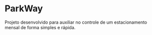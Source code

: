 # ParkWay
Projeto desenvolvido para auxiliar no controle de um estacionamento mensal de forma simples e rápida.
